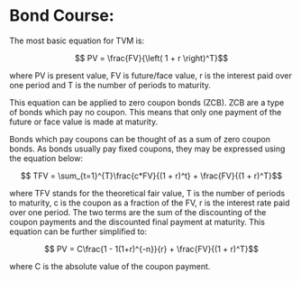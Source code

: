 # Bond Course:

The most basic equation for TVM is:

$$ PV = \frac{FV}{\left( 1 + r \right)^T}$$

where PV is present value, FV is future/face value, r is the interest paid over one period and T is the number of 
periods to maturity.

This equation can be applied to zero coupon bonds (ZCB). ZCB are a type of bonds which pay no coupon. This means that
only one payment of the future or face value is made at maturity.

Bonds which pay coupons can be thought of as a sum of zero coupon bonds. As bonds usually pay fixed coupons, they may
be expressed using the equation below:

$$ TFV = \sum_{t=1}^{T}\frac{c*FV}{(1 + r)^t} + \frac{FV}{(1 + r)^T}$$

where TFV stands for the theoretical fair value, T is the number of periods to maturity, c is the coupon as a fraction
of the FV, r is the interest rate paid over one period. The two terms are the sum of the discounting of the coupon 
payments and the discounted final payment at maturity. This equation can be further simplified to:

$$ PV = C\frac{1 - 1(1+r)^{-n}}{r} + \frac{FV}{(1 + r)^T}$$

where C is the absolute value of the coupon payment.